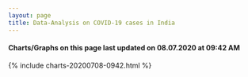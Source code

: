 ```yaml
---
layout: page
title: Data-Analysis on COVID-19 cases in India
---
```

#### Charts/Graphs on this page last updated on 08.07.2020 at 09:42 AM
{% include charts-20200708-0942.html %}